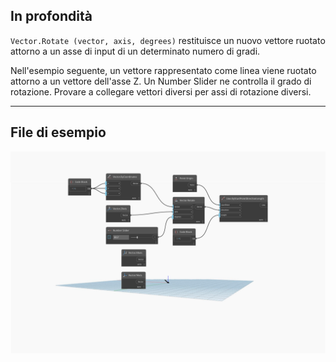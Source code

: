 ## In profondità
`Vector.Rotate (vector, axis, degrees)` restituisce un nuovo vettore ruotato attorno a un asse di input di un determinato numero di gradi.

Nell'esempio seguente, un vettore rappresentato come linea viene ruotato attorno a un vettore dell'asse Z. Un Number Slider ne controlla il grado di rotazione. Provare a collegare vettori diversi per assi di rotazione diversi.
___
## File di esempio

![Vector.Rotate](./Autodesk.DesignScript.Geometry.Vector.Rotate(vector,%20axis,%20degrees)_img.jpg)
